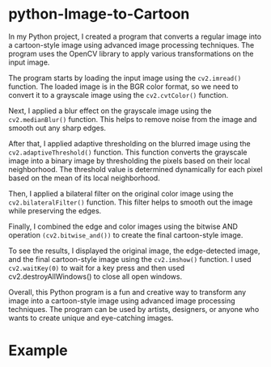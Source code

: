 # python-Image-to-Cartoon

In my Python project, I created a program that converts a regular image into a cartoon-style image using advanced image processing techniques. The program uses the OpenCV library to apply various transformations on the input image.

The program starts by loading the input image using the ```cv2.imread()``` function. The loaded image is in the BGR color format, so we need to convert it to a grayscale image using the ```cv2.cvtColor()``` function.

Next, I applied a blur effect on the grayscale image using the ```cv2.medianBlur()``` function. This helps to remove noise from the image and smooth out any sharp edges.

After that, I applied adaptive thresholding on the blurred image using the ```cv2.adaptiveThreshold()``` function. This function converts the grayscale image into a binary image by thresholding the pixels based on their local neighborhood. The threshold value is determined dynamically for each pixel based on the mean of its local neighborhood.

Then, I applied a bilateral filter on the original color image using the ```cv2.bilateralFilter()``` function. This filter helps to smooth out the image while preserving the edges.

Finally, I combined the edge and color images using the bitwise AND operation ```(cv2.bitwise_and())``` to create the final cartoon-style image.

To see the results, I displayed the original image, the edge-detected image, and the final cartoon-style image using the ```cv2.imshow()``` function. I used ```cv2.waitKey(0)``` to wait for a key press and then used cv2.destroyAllWindows() to close all open windows.

Overall, this Python program is a fun and creative way to transform any image into a cartoon-style image using advanced image processing techniques. The program can be used by artists, designers, or anyone who wants to create unique and eye-catching images.

# Example

